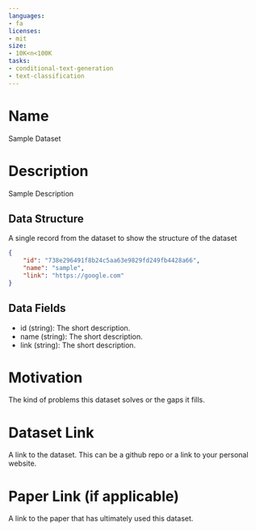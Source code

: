 ```yaml
---
languages:
- fa
licenses:
- mit
size:
- 10K<n<100K
tasks:
- conditional-text-generation
- text-classification
---
```


# Name
Sample Dataset

# Description
Sample Description

## Data Structure
A single record from the dataset to show the structure of the dataset
```json
{
    "id": "738e296491f8b24c5aa63e9829fd249fb4428a66",
    "name": "sample",
    "link": "https://google.com"
}
```

## Data Fields
- id (string): The short description.
- name (string): The short description.
- link (string): The short description.

# Motivation
The kind of problems this dataset solves or the gaps it fills.

# Dataset Link
A link to the dataset. This can be a github repo or a link to your personal website.

# Paper Link (if applicable)
A link to the paper that has ultimately used this dataset.
